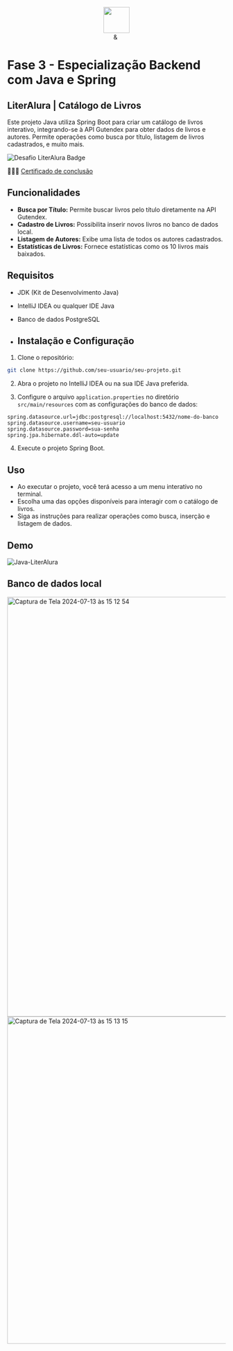 <p align="center"><img src="https://github.com/quasiEvil/ONE-DesafiosJava01/assets/140989367/629c3fbc-8343-4218-9383-cae3a8a329c1" height="60">
<br>
<img src="https://github.com/quasiEvil/ONE-DesafiosJava01/assets/140989367/ad683805-6a3c-4eb0-aee6-6c611b9d5340" height="10"> & <img src="https://github.com/quasiEvil/ONE-DesafiosJava01/assets/140989367/df751b45-3b7f-4297-a3c2-08d983be89b6" height="15">
</p>

# Fase 3 - Especialização Backend com Java e Spring

## LiterAlura | Catálogo de Livros
Este projeto Java utiliza Spring Boot para criar um catálogo de livros interativo, integrando-se à API Gutendex para obter dados de livros e autores. Permite operações como busca por título, listagem de livros cadastrados, e muito mais.

![Desafio LiterAlura Badge](https://github.com/user-attachments/assets/2422bc53-a2f8-4000-b467-37b22e149929)

👩🏻‍🎓 [Certificado de conclusão](https://cursos.alura.com.br/certificate/quasiEvil/spring-boot-challenge-literalura)

## Funcionalidades
- **Busca por Título:** Permite buscar livros pelo título diretamente na API Gutendex.
- **Cadastro de Livros:** Possibilita inserir novos livros no banco de dados local.
- **Listagem de Autores:** Exibe uma lista de todos os autores cadastrados.
- **Estatísticas de Livros:** Fornece estatísticas como os 10 livros mais baixados.

## Requisitos
- JDK (Kit de Desenvolvimento Java)
- IntelliJ IDEA ou qualquer IDE Java
- Banco de dados PostgreSQL

- ## Instalação e Configuração
1. Clone o repositório:
```bash
git clone https://github.com/seu-usuario/seu-projeto.git
```
2. Abra o projeto no IntelliJ IDEA ou na sua IDE Java preferida.

3. Configure o arquivo `application.properties` no diretório `src/main/resources` com as configurações do banco de dados:
```properties
spring.datasource.url=jdbc:postgresql://localhost:5432/nome-do-banco
spring.datasource.username=seu-usuario
spring.datasource.password=sua-senha
spring.jpa.hibernate.ddl-auto=update
```
4. Execute o projeto Spring Boot.

## Uso
- Ao executar o projeto, você terá acesso a um menu interativo no terminal.
- Escolha uma das opções disponíveis para interagir com o catálogo de livros.
- Siga as instruções para realizar operações como busca, inserção e listagem de dados.

## Demo
![Java-LiterAlura](https://github.com/user-attachments/assets/02e0335c-e727-49ad-a744-0f2fe23cbaf6)

## Banco de dados local
<img width="968" alt="Captura de Tela 2024-07-13 às 15 12 54" src="https://github.com/user-attachments/assets/e3b5d17d-9f2a-47ff-915f-a12401853120">

<img width="755" alt="Captura de Tela 2024-07-13 às 15 13 15" src="https://github.com/user-attachments/assets/6d847d0a-52c2-45b0-8d26-580af6699431">

